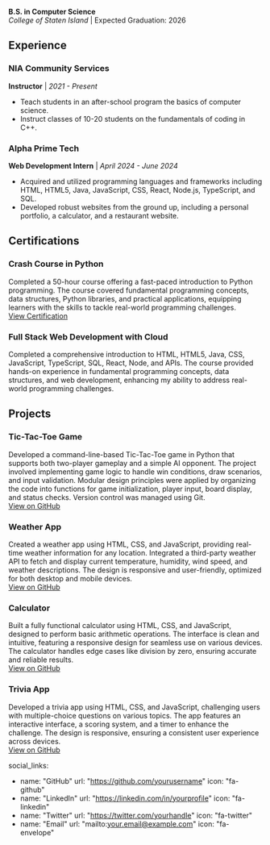 

**B.S. in Computer Science**  
*College of Staten Island* | Expected Graduation: 2026

## Experience

### NIA Community Services
**Instructor** | *2021 - Present*  
- Teach students in an after-school program the basics of computer science.
- Instruct classes of 10-20 students on the fundamentals of coding in C++.

### Alpha Prime Tech
**Web Development Intern** | *April 2024 - June 2024*  
- Acquired and utilized programming languages and frameworks including HTML, HTML5, Java, JavaScript, CSS, React, Node.js, TypeScript, and SQL.
- Developed robust websites from the ground up, including a personal portfolio, a calculator, and a restaurant website.

## Certifications

### Crash Course in Python
Completed a 50-hour course offering a fast-paced introduction to Python programming. The course covered fundamental programming concepts, data structures, Python libraries, and practical applications, equipping learners with the skills to tackle real-world programming challenges.  
[View Certification](https://coursera.org/share/4d738f32ab9b1c05ab73f39b57f79db6)

### Full Stack Web Development with Cloud
Completed a comprehensive introduction to HTML, HTML5, Java, CSS, JavaScript, TypeScript, SQL, React, Node, and APIs. The course provided hands-on experience in fundamental programming concepts, data structures, and web development, enhancing my ability to address real-world programming challenges.

## Projects

### Tic-Tac-Toe Game
Developed a command-line-based Tic-Tac-Toe game in Python that supports both two-player gameplay and a simple AI opponent. The project involved implementing game logic to handle win conditions, draw scenarios, and input validation. Modular design principles were applied by organizing the code into functions for game initialization, player input, board display, and status checks. Version control was managed using Git.  
[View on GitHub](https://github.com/shadibarakat/Tic-Tac-Toe)

### Weather App
Created a weather app using HTML, CSS, and JavaScript, providing real-time weather information for any location. Integrated a third-party weather API to fetch and display current temperature, humidity, wind speed, and weather descriptions. The design is responsive and user-friendly, optimized for both desktop and mobile devices.  
[View on GitHub](https://github.com/shadibarakat/Weather-app)

### Calculator
Built a fully functional calculator using HTML, CSS, and JavaScript, designed to perform basic arithmetic operations. The interface is clean and intuitive, featuring a responsive design for seamless use on various devices. The calculator handles edge cases like division by zero, ensuring accurate and reliable results.  
[View on GitHub](https://github.com/shadibarakat/Calculator)

### Trivia App
Developed a trivia app using HTML, CSS, and JavaScript, challenging users with multiple-choice questions on various topics. The app features an interactive interface, a scoring system, and a timer to enhance the challenge. The design is responsive, ensuring a consistent user experience across devices.  
[View on GitHub](https://github.com/shadibarakat/trivia-api-project)


social_links:
  - name: "GitHub"
    url: "https://github.com/yourusername"
    icon: "fa-github"
  - name: "LinkedIn"
    url: "https://linkedin.com/in/yourprofile"
    icon: "fa-linkedin"
  - name: "Twitter"
    url: "https://twitter.com/yourhandle"
    icon: "fa-twitter"
  - name: "Email"
    url: "mailto:your.email@example.com"
    icon: "fa-envelope"
